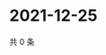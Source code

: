 # 2021-12-25

共 0 条

<!-- BEGIN WEIBO -->
<!-- 最后更新时间 Sat Dec 25 2021 13:04:05 GMT+0800 (China Standard Time) -->

<!-- END WEIBO -->
